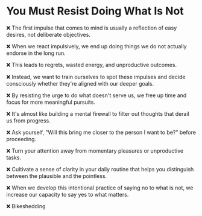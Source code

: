 # You Must Resist Doing What Is Not

❌ The first impulse that comes to mind is usually a reflection of easy desires, not deliberate objectives.

❌ When we react impulsively, we end up doing things we do not actually endorse in the long run.

❌ This leads to regrets, wasted energy, and unproductive outcomes.

❌ Instead, we want to train ourselves to spot these impulses and decide consciously whether they're aligned with our deeper goals.

❌ By resisting the urge to do what doesn't serve us, we free up time and focus for more meaningful pursuits.

❌ It's almost like building a mental firewall to filter out thoughts that derail us from progress.

❌ Ask yourself, "Will this bring me closer to the person I want to be?" before proceeding.

❌ Turn your attention away from momentary pleasures or unproductive tasks.

❌ Cultivate a sense of clarity in your daily routine that helps you distinguish between the plausible and the pointless.

❌ When we develop this intentional practice of saying no to what is not, we increase our capacity to say yes to what matters.

❌ Bikeshedding

